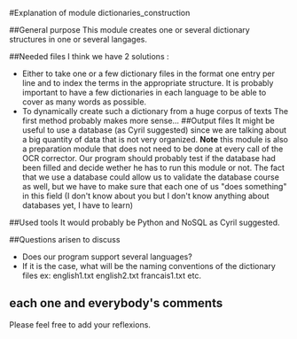 #Explanation of module dictionaries_construction

##General purpose
This module creates one or several dictionary structures in one or several langages.

##Needed files
I think we have 2 solutions :
* Either to take one or a few dictionary files in the format one entry per line and to index the terms in the appropriate structure. It is probably important to have a few dictionaries in each language to be able to cover as many words as possible.
* To dynamically create such a dictionary from a huge corpus of texts
The first method probably makes more sense...
##Output files
It might be useful to use a database (as Cyril suggested) since we are talking about a big quantity of data that is not very organized.
**Note** this module is also a preparation module that does not need to be done at every call of the OCR corrector.
Our program should probably test if the database had been filled and decide wether he has to run this module or not.
The fact that we use a database could allow us to validate the database course as well, but we have to make sure that each one of us "does something" in this field
(I don't know about you but I don't know anything about databases yet, I have to learn)

##Used tools
It would probably be Python and NoSQL as Cyril suggested.

##Questions arisen to discuss
* Does our program support several languages?
* If it is the case, what will be the naming conventions of the dictionary files ex: english1.txt english2.txt francais1.txt etc.

## each one and everybody's comments
Please feel free to add your reflexions.
